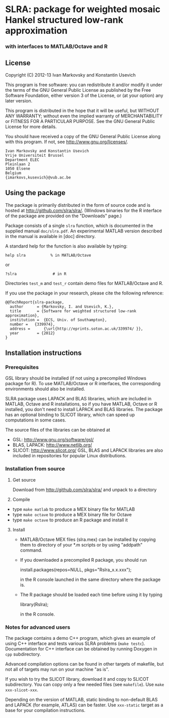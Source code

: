 SLRA: package for weighted mosaic Hankel structured low-rank approximation 
==============================================================================
### with interfaces to MATLAB/Octave and R

License
-------

Copyright (C) 2012-13 Ivan Markovsky and Konstantin Usevich 

This program is free software: you can redistribute it and/or modify
it under the terms of the GNU General Public License as published by
the Free Software Foundation, either version 3 of the License, or
(at your option) any later version.

This program is distributed in the hope that it will be useful,
but WITHOUT ANY WARRANTY; without even the implied warranty of
MERCHANTABILITY or FITNESS FOR A PARTICULAR PURPOSE.  See the
GNU General Public License for more details.

You should have received a copy of the GNU General Public License
along with this program.  If not, see <http://www.gnu.org/licenses/>.

    Ivan Markovsky and Konstantin Usevich
    Vrije Universiteit Brussel
    Department ELEC
    Pleinlaan 2
    1050 Elsene
    Belgium
    {imarkovs,kusevich}@vub.ac.be



Using the package
-----------------

The package is primarily distributed in the form of source code and is hosted 
at <http://github.com/slra/slra/>. (Windows binaries for the R interface of 
the package are provided on the "Downloads" page.)

Package consists of a single `slra` function, which is documented in the
supplied manual `doc/slra.pdf`. An experimental MATLAB version described
in the manual is available in [doc] directory.

A standard help for the function is also available by typing:

    help slra			% in MATLAB/Octave
    
or    

    ?slra				 # in R

Directories `test_m` and `test_r` contain demo files for MATLAB/Octave and R.

If you use the package in your research, please cite the following reference:

    @@TechReport{slra-package,
      author      = {Markovsky, I. and Usevich, K.},
      title       = {Software for weighted structured low-rank approximation},
      institution =  {ECS, Univ. of Southampton},
      number = 	 {339974},
      address =      {\url{http://eprints.soton.ac.uk/339974/ }},
      year        = {2012}
    }


Installation instructions
-------------------------


### Prerequisites

GSL library should be installed (if not using a precompiled Windows package
for R). To use MATLAB/Octave or R interfaces, the corresponding environments
should also be installed.

SLRA package uses LAPACK and BLAS libraries, which are included in MATLAB, 
Octave and R installations, so if you have MATLAB, Octave or R installed, you 
don't need to install LAPACK and BLAS libraries. The package has an optional 
binding to SLICOT library, which can speed up computations in some cases.

The source files of the libraries can be obtained at
* GSL: <http://www.gnu.org/software/gsl/>
* BLAS, LAPACK: <http://www.netlib.org/>
* SLICOT: <http://www.slicot.org/>
GSL, BLAS and LAPACK libraries are also included in repositories for popular 
Linux distributions.

### Installation from source

1. Get source

   Download from <http://github.com/slra/slra/> and unpack to a directory

2. Compile
* type `make matlab` to produce a MEX binary file for MATLAB
* type `make octave` to produce a MEX binary file for Octave
* type `make octave` to produce an R package and install it 

3. Install
   * MATLAB/Octave MEX files (slra.mex<xxx>) can be installed by copying them
     to directory of your *.m scripts or by using "addpath" command.
  
   * If you downloaded a precompiled R package, you should run
  
        install.packages(repos=NULL, pkgs="Rslra_x.x.xxx"); 
  
     in the R console launched in the same directory where the package is.
  
   * The R package should be loaded each time before using it by typing

        library(Rslra);

     in the R console.
    

### Notes for advanced users

The package contains a demo C++ program, which gives an example of using 
C++ interface and tests various SLRA problems (`make testc`). 
Documentation for C++ interface can be obtained by running Doxygen
in `cpp` subdirectory.

Advanced compilation options can be found in other targets of makefile, but
not all of targets may run on your machine "as is".

If you wish to try the SLICOT library, download it and copy to SLICOT
subdirectory. You can copy only a few needed files (see `makefile`). 
Use  `make xxx-slicot-xxx`.

Depending on the version of MATLAB, static binding to non-default 
BLAS and LAPACK (for example, ATLAS) can be faster. Use `xxx-static` target as
a base for your compilation instructions.
